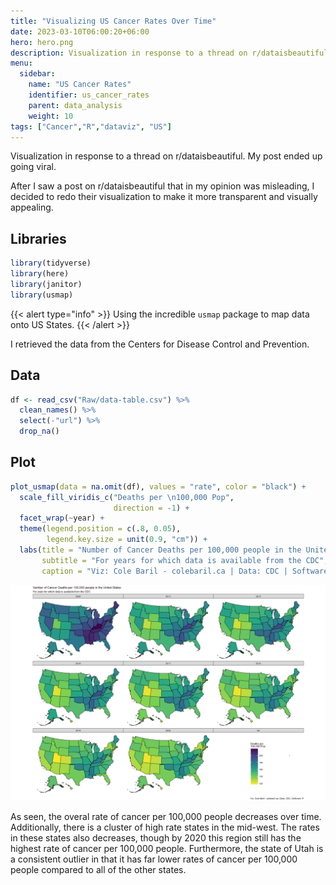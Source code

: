 ```yaml
---
title: "Visualizing US Cancer Rates Over Time"
date: 2023-03-10T06:00:20+06:00
hero: hero.png
description: Visualization in response to a thread on r/dataisbeautiful
menu:
  sidebar:
    name: "US Cancer Rates"
    identifier: us_cancer_rates
    parent: data_analysis
    weight: 10
tags: ["Cancer","R","dataviz", "US"]
---
```


Visualization in response to a thread on r/dataisbeautiful. My post ended up going viral.

<!--more-->

After I saw a post on r/dataisbeautiful that in my opinion was misleading, I decided to redo their visualization to make it more transparent and visually appealing. 

## Libraries

```r
library(tidyverse)
library(here)
library(janitor)
library(usmap)
```

{{< alert type="info" >}}
Using the incredible `usmap` package to map data onto US States.
{{< /alert >}}

I retrieved the data from the Centers for Disease Control and Prevention. 

## Data 

```r
df <- read_csv("Raw/data-table.csv") %>% 
  clean_names() %>% 
  select(-"url") %>% 
  drop_na()
```

## Plot

```r
plot_usmap(data = na.omit(df), values = "rate", color = "black") +
  scale_fill_viridis_c("Deaths per \n100,000 Pop",
                       direction = -1) +
  facet_wrap(~year) +
  theme(legend.position = c(.8, 0.05),
        legend.key.size = unit(0.9, "cm")) +
  labs(title = "Number of Cancer Deaths per 100,000 people in the United States",
       subtitle = "For years for which data is available from the CDC",
       caption = "Viz: Cole Baril - colebaril.ca | Data: CDC | Software: R")
```

<div class="block">
<img src="hero.png" alt = "US Cancer rates over time">
</div>

As seen, the overal rate of cancer per 100,000 people decreases over time. Additionally, there is a cluster of high rate states in the mid-west. The rates in these states also decreases, though by 2020 this region still has the highest rate of cancer per 100,000 people. Furthermore, the state of Utah is a consistent outlier in that it has far lower rates of cancer per 100,000 people compared to all of the other states.